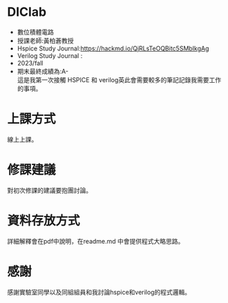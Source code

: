 # DIClab
* 數位積體電路  
* 授課老師:黃柏蒼教授  
* Hspice Study Journal:https://hackmd.io/QjRLsTeOQBitc5SMbIkgAg  
* Verilog Study Journal :  
* 2023/fall  
* 期末最終成績為:A-  
這是我第一次接觸 HSPICE 和 verilog英此會需要較多的筆記記錄我需要工作的事項。  
# 上課方式  
線上上課。  

# 修課建議  
對初次修課的建議要抱團討論。  

# 資料存放方式
詳細解釋會在pdf中說明，在readme.md 中會提供程式大略思路。  

# 感謝
感謝實驗室同學以及同組組員和我討論hspice和verilog的程式邏輯。  

